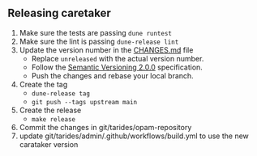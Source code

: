 ## Releasing caretaker

1. Make sure the tests are passing
     `dune runtest`
2. Make sure the lint is passing
     `dune-release lint`
3. Update the version number in the [CHANGES.md](https://github.com/tarides/caretaker/blob/main/CHANGES.md) file
     - Replace `unreleased` with the actual version number.
     - Follow the [Semantic Versioning 2.0.0](https://semver.org/spec/v2.0.0.html) specification.
     - Push the changes and rebase your local branch.
4. Create the tag
     - `dune-release tag`
     - `git push --tags upstream main`
5. Create the release
     - `make release`
6. Commit the changes in git/tarides/opam-repository
7. update git/tarides/admin/.github/workflows/build.yml to use the new carataker version
